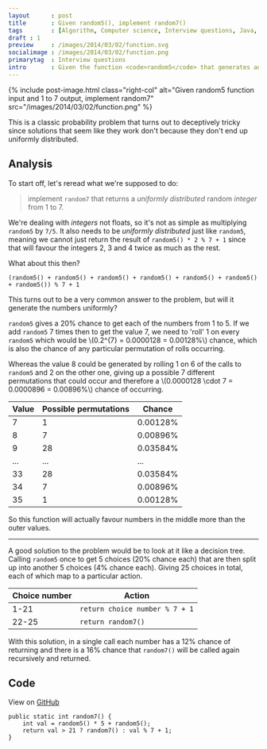 ```yaml
---
layout      : post
title       : Given random5(), implement random7()
tags        : [Algorithm, Computer science, Interview questions, Java, Math]
draft : 1
preview     : /images/2014/03/02/function.svg
socialimage : /images/2014/03/02/function.png
primarytag  : Interview questions
intro       : Given the function <code>random5</code> that generates and returns a uniformly distributed random integer from 1 to 5, implement <code>random7</code> that returns a uniformly distributed random integer from 1 to 7.
---
```


{% include post-image.html class="right-col" alt="Given random5 function input and 1 to 7 output, implement random7" src="/images/2014/03/02/function.png" %}

This is a classic probability problem that turns out to deceptively tricky since solutions that seem like they work don't because they don't end up uniformly distributed.

## Analysis

To start off, let's reread what we're supposed to do:

> implement `random7` that returns a *uniformly distributed* random *integer* from 1 to 7.

We're dealing with *integers* not floats, so it's not as simple as multiplying `random5` by `7/5`. It also needs to be *uniformly distributed* just like `random5`, meaning we cannot just return the result of `random5() * 2 % 7 + 1` since that will favour the integers 2, 3 and 4 twice as much as the rest.

What about this then?

    (random5() + random5() + random5() + random5() + random5() + random5() + random5()) % 7 + 1

This turns out to be a very common answer to the problem, but will it generate the numbers uniformly?

`random5` gives a 20% chance to get each of the numbers from 1 to 5. If we add `random5` 7 times then to get the value 7, we need to 'roll' 1 on every `random5` which would be \\(0.2^{7} = 0.0000128 = 0.00128\%\\) chance, which is also the chance of any particular permutation of rolls occurring.

Whereas the value 8 could be generated by rolling 1 on 6 of the calls to `random5` and 2 on the other one, giving up a possible 7 different permutations that could occur and therefore a \\(0.0000128 \cdot 7 = 0.0000896 = 0.00896\%\\) chance of occurring.

| Value | Possible permutations | Chance
|-------|-----------------------|-------
| 7     | 1                     | 0.00128%
| 8     | 7                     | 0.00896%
| 9     | 28                    | 0.03584%
| ...   | ...                   | ...
| 33    | 28                    | 0.03584%
| 34    | 7                     | 0.00896%
| 35    | 1                     | 0.00128%

So this function will actually favour numbers in the middle more than the outer values.

<hr>

A good solution to the problem would be to look at it like a decision tree. Calling `random5` once to get 5 choices (20% chance each) that are then split up into another 5 choices (4% chance each). Giving 25 choices in total, each of which map to a particular action.

| Choice number | Action
|---------------|-------
| 1-21          | `return choice number % 7 + 1`
| 22-25         | `return random7()`

With this solution, in a single call each number has a 12% chance of returning and there is a 16% chance that `random7()` will be called again recursively and returned.



## Code

View on [GitHub][1]

<!--prettify lang=java-->
    public static int random7() {
        int val = random5() * 5 + random5();
        return val > 21 ? random7() : val % 7 + 1;
    }



[1]: https://github.com/Tyriar/growing-with-the-web/tree/master/algorithms/interview-questions/given-random5-implement-random7
